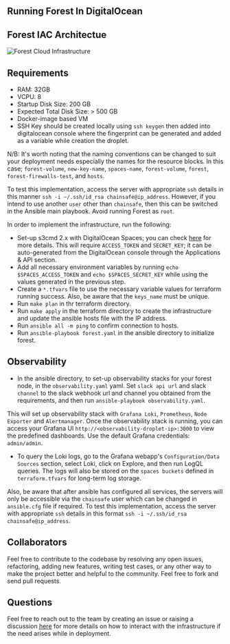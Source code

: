 
## Running Forest In DigitalOcean

## Forest IAC Architectue

![Forest Cloud Infrastructure ](https://user-images.githubusercontent.com/47984109/216006502-eca661d3-2ef8-4c75-aa7a-1740c25abb44.png)

## Requirements 
- RAM: 32GB
- VCPU: 8
- Startup Disk Size: 200 GB
- Expected Total Disk Size: > 500 GB
- Docker-image based VM
- SSH Key should be created locally using `ssh keygen` then added into digitalocean console where the fingerprint can be generated and added as a variable while creation the droplet. 

N/B: It's worth noting that the naming conventions can be changed to suit your deployment needs especially the names for the resource blocks. In this case; `forest-volume`, `new-key-name`, `spaces-name`, `forest-volume`, `forest`, `forest-firewalls-test`, and `hosts`.

To test this implementation, access the server with appropriate `ssh` details in this manner `ssh -i ~/.ssh/id_rsa chainsafe@ip_address`. However, if you intend to use another `user` other than `chainsafe`, then this can be switched in the Ansible main playbook. Avoid running Forest as `root`.  

In order to implement the infrastructure, run the following:
- Set-up s3cmd 2.x with DigitalOcean Spaces; you can check [here](https://docs.digitalocean.com/products/spaces/reference/s3cmd/) for more details. This will require `ACCESS_TOKEN` and `SECRET_KEY`; it can be auto-generated from the DigitalOcean console through the Applications & API section.   
- Add all necessary environment variables by running `echo $SPACES_ACCESS_TOKEN` and `echo $SPACES_SECRET_KEY` while using the values generated in the previous step.
- Create a `*.tfvars` file to use the necessary variable values for terraform running success. Also, be aware that the `keys_name` must be unique. 
- Run `make plan` in thr terraform directory.   
- Run `make apply` in the terraform directory to create the infrastructure and update the ansible hosts file with the IP address. 
- Run `ansible all -m ping` to confirm connection to hosts.  
- Run `ansible-playbook forest.yaml` in the ansible directory to initialize forest.

## Observability 
- In the ansible directory, to set-up observability stacks for your forest node, in the `observability.yaml` yaml. Set `slack api url` and slack `channel` to the slack webhook url and channel you obtained from the requirements, and then run `ansible-playbook observability.yaml`.

This will set up observability stack with `Grafana Loki`, `Prometheus`, `Node Exporter` and `Alertmanager`. Once the observability stack is running, you can access your Grafana UI `http://<observability-droplet-ip>:3000` to view the predefined dashboards. Use the default Grafana credentials: `admin/admin`.

- To query the Loki logs, go to the Grafana webapp's `Configuration/Data Sources` section, select Loki, click on Explore, and then run LogQL queries. The logs will also be stored on the `spaces buckets` defined in `terraform.tfvars` for long-term log storage.

Also, be aware that after ansible has configured all services, the servers will only be accessible via the `chainsafe` user which can be changed in `ansible.cfg` file if required. To test this implementation, access the server with appropriate `ssh` details in this format `ssh -i ~/.ssh/id_rsa chainsafe@ip_address`.   

## Collaborators
Feel free to contribute to the codebase by resolving any open issues, refactoring, adding new features, writing test cases, or any other way to make the project better and helpful to the community. Feel free to fork and send pull requests.

## Questions
Feel free to reach out to the team by creating an issue or raising a discussion [here](https://github.com/ChainSafe/forest/discussions) for more details on how to interact with the infrastructure if the need arises while in deployment.
